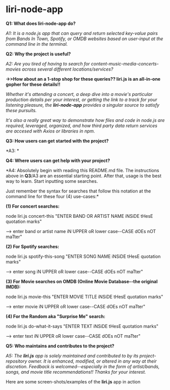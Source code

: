 # liri-node-app

**Q1: What does liri-node-app do?**
  
*A1: It is a node.js app that can query and return selected key-value pairs from Bands In Town, Spotify, or OMDB websites based on user-input at the command line in the terminal.* 

**Q2: Why the project is useful?**
  
*A2: Are you tired of having to search for content-music-media-concerts-movies across several different locations/services?* 
  
**->>How about an a 1-stop shop for these queries?? **liri.js** is an all-in-one gopher for these details!!** 
  
*Whether it's attending a concert, a deep dive into a movie's particular production details per your interest, or getting the link to a track for your listening pleasure, the **liri-node-app** provides a singular source to satisfy these pursuits.* 
  
*It's also a really great way to demonstrate how files and code in node.js are required, leveraged, organized, and how third party data return services are accesed with Axios or libraries in npm.*

**Q3: How users can get started with the project?**
  
*A3: *

**Q4: Where users can get help with your project?**
  
*A4: Absolutely begin with reading this README.md file. The instructions above in **Q3**/A3 are an essential starting point. After that, usage is the best way to learn. Start inputting some searches. 
  
Just remember the syntax for searches that follow this notation at the command line for these four (4) use-cases:*
  
**(1) For concert searches:**
  
node liri.js concert-this "ENTER BAND OR ARTIST NAME iNSiDE tHesE quotation marks"
  
--> enter band or artist name iN UPPER oR lower case--CASE dOEs nOT maTter"
  
**(2) For Spotify searches:**
  
node liri.js spotify-this-song "ENTER SONG NAME iNSiDE tHesE quotation marks"
  
--> enter song iN UPPER oR lower case--CASE dOEs nOT maTter"
  
**(3) For Movie searches on OMDB (Online Movie Database--the original IMDB):**
  
node liri.js movie-this "ENTER MOVIE TITLE iNSiDE tHesE quotation marks"
  
--> enter movie iN UPPER oR lower case--CASE dOEs nOT maTter"
  
**(4) For the Random aka "Surprise Me" search:**
  
node liri.js do-what-it-says "ENTER TEXT iNSiDE tHesE quotation marks"
  
--> enter text iN UPPER oR lower case--CASE dOEs nOT maTter"
  
**Q5: Who maintains and contributes to the project?**
  
*A5: The **liri.js** app is solely maintained and contributed to by its project-repository owner. It is enhanced, modified, or altered in any way at their discretion. Feedback is welcomed--especially in the form of artist/bands, songs, and movie title recommendations!! Thanks for your interest.*
  
Here are some screen-shots/examples of the **liri.js** app in action
  
 

